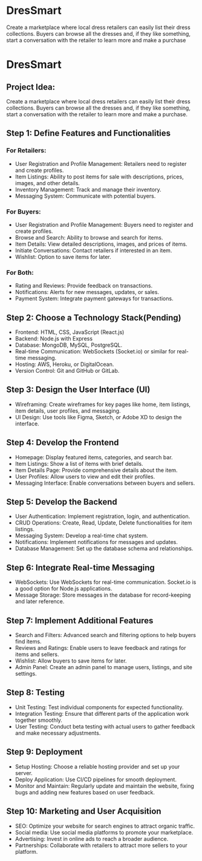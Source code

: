 # DresSmart
Create a marketplace where local dress retailers can easily list their dress collections. Buyers can browse all the dresses and, if they like something, start a conversation with the retailer to learn more and make a purchase
# DresSmart

## Project Idea:
Create a marketplace where local dress retailers can easily list their dress collections. Buyers can browse all the dresses and, if they like something, start a conversation with the retailer to learn more and make a purchase.

## Step 1: Define Features and Functionalities

### For Retailers:
- User Registration and Profile Management: Retailers need to register and create profiles.
- Item Listings: Ability to post items for sale with descriptions, prices, images, and other details.
- Inventory Management: Track and manage their inventory.
- Messaging System: Communicate with potential buyers.

### For Buyers:
- User Registration and Profile Management: Buyers need to register and create profiles.
- Browse and Search: Ability to browse and search for items.
- Item Details: View detailed descriptions, images, and prices of items.
- Initiate Conversations: Contact retailers if interested in an item.
- Wishlist: Option to save items for later.

### For Both:
- Rating and Reviews: Provide feedback on transactions.
- Notifications: Alerts for new messages, updates, or sales.
- Payment System: Integrate payment gateways for transactions.

## Step 2: Choose a Technology Stack(Pending)
- Frontend: HTML, CSS, JavaScript (React.js)
- Backend: Node.js with Express
- Database: MongoDB, MySQL, PostgreSQL.
- Real-time Communication: WebSockets (Socket.io) or similar for real-time messaging.
- Hosting: AWS, Heroku, or DigitalOcean.
- Version Control: Git and GitHub or GitLab.

## Step 3: Design the User Interface (UI)
- Wireframing: Create wireframes for key pages like home, item listings, item details, user profiles, and messaging.
- UI Design: Use tools like Figma, Sketch, or Adobe XD to design the interface.

## Step 4: Develop the Frontend
- Homepage: Display featured items, categories, and search bar.
- Item Listings: Show a list of items with brief details.
- Item Details Page: Provide comprehensive details about the item.
- User Profiles: Allow users to view and edit their profiles.
- Messaging Interface: Enable conversations between buyers and sellers.

## Step 5: Develop the Backend
- User Authentication: Implement registration, login, and authentication.
- CRUD Operations: Create, Read, Update, Delete functionalities for item listings.
- Messaging System: Develop a real-time chat system.
- Notifications: Implement notifications for messages and updates.
- Database Management: Set up the database schema and relationships.

## Step 6: Integrate Real-time Messaging
- WebSockets: Use WebSockets for real-time communication. Socket.io is a good option for Node.js applications.
- Message Storage: Store messages in the database for record-keeping and later reference.

## Step 7: Implement Additional Features
- Search and Filters: Advanced search and filtering options to help buyers find items.
- Reviews and Ratings: Enable users to leave feedback and ratings for items and sellers.
- Wishlist: Allow buyers to save items for later.
- Admin Panel: Create an admin panel to manage users, listings, and site settings.

## Step 8: Testing
- Unit Testing: Test individual components for expected functionality.
- Integration Testing: Ensure that different parts of the application work together smoothly.
- User Testing: Conduct beta testing with actual users to gather feedback and make necessary adjustments.

## Step 9: Deployment
- Setup Hosting: Choose a reliable hosting provider and set up your server.
- Deploy Application: Use CI/CD pipelines for smooth deployment.
- Monitor and Maintain: Regularly update and maintain the website, fixing bugs and adding new features based on user feedback.

## Step 10: Marketing and User Acquisition
- SEO: Optimize your website for search engines to attract organic traffic.
- Social media: Use social media platforms to promote your marketplace.
- Advertising: Invest in online ads to reach a broader audience.
- Partnerships: Collaborate with retailers to attract more sellers to your platform.
